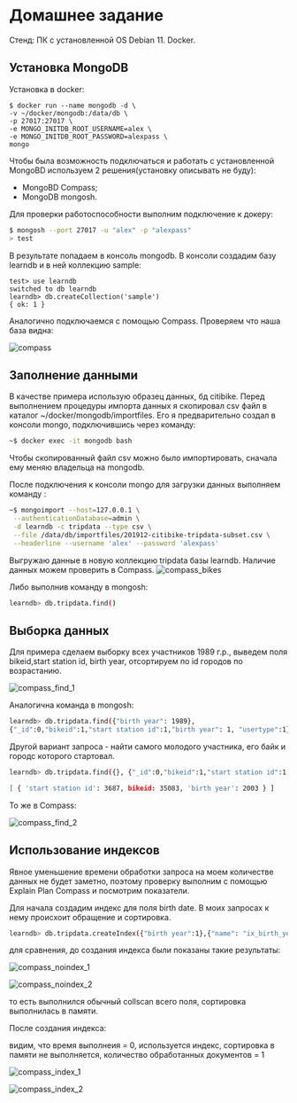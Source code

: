 # Домашнее задание

Стенд: ПК с установленной OS Debian 11. Docker.

## Установка MongoDB

Установка в docker:

```code
$ docker run --name mongodb -d \
-v ~/docker/mongodb:/data/db \
-p 27017:27017 \
-e MONGO_INITDB_ROOT_USERNAME=alex \
-e MONGO_INITDB_ROOT_PASSWORD=alexpass \
mongo
```

Чтобы была возможность подключаться и работать с установленной MongoBD используем 2 решения(установку описывать не буду):

- MongoBD Compass;
- MongoDB mongosh.

Для проверки работоспособности выполним подключение к докеру:

```bash
$ mongosh --port 27017 -u "alex" -p "alexpass"
> test
```

В результате попадаем в консоль mongodb. В консоли создадим базу learndb и в ней коллекцию sample:

```code
test> use learndb
switched to db learndb
learndb> db.createCollection('sample')
{ ok: 1 }
```

Аналогично подключаемся с помощью Compass. Проверяем что наша база видна:

![compass][1]

[1]: ../img/compass.png

## Заполнение данными

В качестве примера использую образец данных, бд citibike. Перед выполнением процедуры импорта данных я скопировал csv файл в каталог ~/docker/mongodb/importfiles. 
Его я предварительно создал в консоли mongo, подключившись через команду:

```bash
~$ docker exec -it mongodb bash
```

Чтобы скопированный файл csv можно было импортировать, сначала ему меняю владельца на mongodb.

После подключения к консоли mongo для загрузки данных выполняем команду :

```bash
~$ mongoimport --host=127.0.0.1 \
 --authenticationDatabase=admin \
 -d learndb -c tripdata --type csv \
 --file /data/db/importfiles/201912-citibike-tripdata-subset.csv \
 --headerline --username 'alex' --password 'alexpass'
```

Выгружаю данные в новую коллекцию tripdata базы learndb.
Наличие данных можем проверить в Compass.
![compass_bikes][2]

[2]: ../img/compass_citibikes.png

Либо выполнив команду в mongosh:

```bash
learndb> db.tripdata.find()
```

## Выборка данных

Для примера сделаем выборку всех участников 1989 г.р., выведем поля bikeid,start station id, birth year, отсортируем по id городов по возрастанию.

![compass_find_1][3]

[3]: ../img/compass_find_1.png

Аналогична команда в mongosh:

```bash
learndb> db.tripdata.find({"birth year": 1989}, 
{"_id":0,"bikeid":1,"start station id":1,"birth year": 1, "usertype":1}).sort({"start station id":1})
```

Другой вариант запроса - найти самого молодого участника, его байк и городс которого стартовал.

```bash
learndb> db.tripdata.find({}, {"_id":0,"bikeid":1,"start station id":1,"birth year": 1}).sort({"birth year":-1}).limit(1)

[ { 'start station id': 3687, bikeid: 35083, 'birth year': 2003 } ]
```

То же в Compass:

![compass_find_2][4]

[4]: ../img/compass_find_2.png

## Использование индексов

Явное уменьшение времени обработки запроса на моем количестве данных не будет заметно, поэтому проверку выполним с помощью Explain Plan Compass и посмотрим показатели.

Для начала создадим индекс для поля birth date. В моих запросах к нему происхоит обращение и сортировка.

```bash
learndb> db.tripdata.createIndex({"birth year":1},{"name": "ix_birth_year"})
```

для сравнения, до создания индекса были показаны такие результаты:

![compass_noindex_1][5]

[5]: ../img/compass_noindex_1.png

![compass_noindex_2][6]

[6]: ../img/compass_noindex_2.png

то есть выполнился обычный collscan всего поля, сортировка выполнилась в памяти.

После создания индекса:

видим, что время выполнеия = 0, используется индекс, сортировка в памяти не выполняется, количество обработанных документов = 1

![compass_index_1][7]

[7]: ../img/compass_index_1.png


![compass_index_2][8]

[8]: ../img/compass_index_2.png